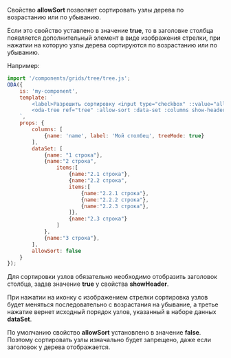 Свойство **allowSort** позволяет сортировать узлы дерева по возрастанию или по убыванию.

Если это свойство уставлено в значение **true**, то в заголовке столбца появляется дополнительный элемент в виде изображения стрелки, при нажатии на которую узлы дерева сортируются по возрастанию или по убыванию.

Например:

```javascript _run_line_edit_loadoda_[my-component.js]_h=220_
import '/components/grids/tree/tree.js';
ODA({
    is: 'my-component',
    template: `
        <label>Разрешить сортировку <input type="checkbox" ::value="allowSort" ></label>
        <oda-tree ref="tree" :allow-sort :data-set :columns show-header></oda-tree>
    `,
    props: {
        columns: [
            {name: 'name', label: 'Мой столбец', treeMode: true}
        ],
        dataSet: [
            {name: "1 строка"},
            {name:"2 строка",
                items:[
                    {name:"2.1 строка"},
                    {name:"2.2 строка",
                    items:[
                        {name:"2.2.1 строка"},
                        {name:"2.2.2 строка"},
                        {name:"2.2.3 строка"},
                    ]},
                    {name:"2.3 строка"}
                ]
            },
            {name:"3 строка"},
        ],
        allowSort: false
    }
});
```

Для сортировки узлов обязательно необходимо отобразить заголовок столбца, задав значение **true** у свойства **showHeader**.

При нажатии на иконку с изображением стрелки сортировка узлов будет меняться последовательно с возрастания на убывание, а третье нажатие вернет исходный порядок узлов, указанный в наборе данных **dataSet**.

По умолчанию свойство **allowSort** установлено в значение **false**. Поэтому сортировать узлы изначально будет запрещено, даже если заголовок у дерева отображается.
